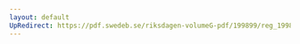 ```yaml
---
layout: default
UpRedirect: https://pdf.swedeb.se/riksdagen-volumeG-pdf/199899/reg_199899/reg_199899_0089.pdf
---
```

